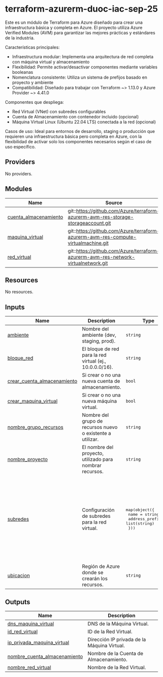 # terraform-azurerm-duoc-iac-sep-25

Este es un módulo de Terraform para Azure diseñado para crear una infraestructura básica y completa en Azure. El proyecto utiliza Azure Verified Modules (AVM) para garantizar las mejores prácticas y estándares de la industria.

Características principales:
- Infraestructura modular: Implementa una arquitectura de red completa con máquina virtual y almacenamiento
- Flexibilidad: Permite activar/desactivar componentes mediante variables booleanas
- Nomenclatura consistente: Utiliza un sistema de prefijos basado en proyecto y ambiente
- Compatibilidad: Diseñado para trabajar con Terraform ~> 1.13.0 y Azure Provider ~> 4.41.0

Componentes que despliega:
- Red Virtual (VNet) con subredes configurables
- Cuenta de Almacenamiento con contenedor incluido (opcional)
- Máquina Virtual Linux (Ubuntu 22.04 LTS) conectada a la red (opcional)

Casos de uso: Ideal para entornos de desarrollo, staging o producción que requieren una infraestructura básica pero completa en Azure, con la flexibilidad de activar solo los componentes necesarios según el caso de uso específico.

<!-- BEGIN_TF_DOCS -->
## Providers

No providers.

## Modules

| Name | Source | Version |
|------|--------|---------|
| <a name="module_cuenta_almacenamiento"></a> [cuenta\_almacenamiento](#module\_cuenta\_almacenamiento) | git::https://github.com/Azure/terraform-azurerm-avm-res-storage-storageaccount.git | 9d977b5d1a5412a2b79113cfdbcac457c8b5858c |
| <a name="module_maquina_virtual"></a> [maquina\_virtual](#module\_maquina\_virtual) | git::https://github.com/Azure/terraform-azurerm-avm-res-compute-virtualmachine.git | c47eeb60116a6bd7a4073f96d6239f355e661f8e |
| <a name="module_red_virtual"></a> [red\_virtual](#module\_red\_virtual) | git::https://github.com/Azure/terraform-azurerm-avm-res-network-virtualnetwork.git | 92d91187f566fc47313e1d54cda366a5acd3be55 |

## Resources

No resources.

## Inputs

| Name | Description | Type | Default | Required |
|------|-------------|------|---------|:--------:|
| <a name="input_ambiente"></a> [ambiente](#input\_ambiente) | Nombre del ambiente (dev, staging, prod). | `string` | `"dev"` | no |
| <a name="input_bloque_red"></a> [bloque\_red](#input\_bloque\_red) | El bloque de red para la red virtual (ej., 10.0.0.0/16). | `string` | `"10.0.0.0/16"` | no |
| <a name="input_crear_cuenta_almacenamiento"></a> [crear\_cuenta\_almacenamiento](#input\_crear\_cuenta\_almacenamiento) | Si crear o no una nueva cuenta de almacenamiento. | `bool` | `true` | no |
| <a name="input_crear_maquina_virtual"></a> [crear\_maquina\_virtual](#input\_crear\_maquina\_virtual) | Si crear o no una nueva máquina virtual. | `bool` | `true` | no |
| <a name="input_nombre_grupo_recursos"></a> [nombre\_grupo\_recursos](#input\_nombre\_grupo\_recursos) | Nombre del grupo de recursos nuevo o existente a utilizar. | `string` | `""` | no |
| <a name="input_nombre_proyecto"></a> [nombre\_proyecto](#input\_nombre\_proyecto) | El nombre del proyecto, utilizado para nombrar recursos. | `string` | n/a | yes |
| <a name="input_subredes"></a> [subredes](#input\_subredes) | Configuración de subredes para la red virtual. | <pre>map(object({<br/>    name             = string<br/>    address_prefixes = list(string)<br/>  }))</pre> | <pre>{<br/>  "subred1": {<br/>    "address_prefixes": [<br/>      "10.0.0.0/24"<br/>    ],<br/>    "name": "subred1"<br/>  },<br/>  "subred2": {<br/>    "address_prefixes": [<br/>      "10.0.1.0/24"<br/>    ],<br/>    "name": "subred2"<br/>  }<br/>}</pre> | no |
| <a name="input_ubicacion"></a> [ubicacion](#input\_ubicacion) | Región de Azure donde se crearán los recursos. | `string` | n/a | yes |

## Outputs

| Name | Description |
|------|-------------|
| <a name="output_dns_maquina_virtual"></a> [dns\_maquina\_virtual](#output\_dns\_maquina\_virtual) | DNS de la Máquina Virtual. |
| <a name="output_id_red_virtual"></a> [id\_red\_virtual](#output\_id\_red\_virtual) | ID de la Red Virtual. |
| <a name="output_ip_privada_maquina_virtual"></a> [ip\_privada\_maquina\_virtual](#output\_ip\_privada\_maquina\_virtual) | Dirección IP privada de la Máquina Virtual. |
| <a name="output_nombre_cuenta_almacenamiento"></a> [nombre\_cuenta\_almacenamiento](#output\_nombre\_cuenta\_almacenamiento) | Nombre de la Cuenta de Almacenamiento. |
| <a name="output_nombre_red_virtual"></a> [nombre\_red\_virtual](#output\_nombre\_red\_virtual) | Nombre de la Red Virtual. |
<!-- END_TF_DOCS -->
